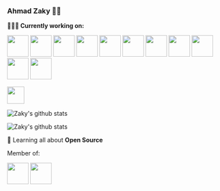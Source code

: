 ### Ahmad Zaky 👨‍💻

**👨🏻‍💻 Currently working on:** 

<code><a href="https://www.python.org/" target="_blank"><img height="50" src="https://www.vectorlogo.zone/logos/python/python-horizontal.svg"></a></code>
<code><a href="https://www.javascript.com/" target="_blank"><img height="50" src="https://www.vectorlogo.zone/logos/javascript/javascript-horizontal.svg"></a></code>
<code><a href="https://www.npmjs.com/" target="_blank"><img height="50" src="https://www.vectorlogo.zone/logos/npmjs/npmjs-ar21.svg"></a></code>
<code><a href="https://golang.org/" target="_blank"><img height="50" src="https://www.vectorlogo.zone/logos/golang/golang-horizontal.svg"></a></code>
<code><a href="https://microservices.io/" target="_blank"><img height="50" src="https://comunytek.com/wp-content/uploads/2017/03/Microservices.png"></a></code>
<code><a href="https://reactjs.org/" target="_blank"><img height="50" src="https://www.vectorlogo.zone/logos/reactjs/reactjs-ar21.svg"></a></code>
<code><a href="https://vuejs.org/" target="_blank"><img height="50" src="https://raw.githubusercontent.com/manuelbieh/logo-file-icons/master/icons/vue.svg"></a></code>
<code><a href="https://nuxtjs.org/" target="_blank"><img height="50" src="https://www.vectorlogo.zone/logos/nuxtjs/nuxtjs-ar21.svg"></a></code>
<code><a href="https://flutter.dev/" target="_blank"><img height="50" src="https://www.vectorlogo.zone/logos/flutterio/flutterio-ar21.svg"></a></code>
<code><a href="https://www.netlify.com/" target="_blank"><img height="50" src="https://www.vectorlogo.zone/logos/netlify/netlify-ar21.svg"></a></code>
<code><a href="https://firebase.google.com/" target="_blank"><img height="50" src="https://www.vectorlogo.zone/logos/firebase/firebase-ar21.svg"></a></code>

<code><a href="https://www.sanity.io/" target="_blank"><img height="40" src="https://camo.githubusercontent.com/ceaed7c95290e38540efdc37ee086cd7919b1bf8/68747470733a2f2f63646e2e73616e6974792e696f2f696d616765732f33646f383277686d2f6e6578742f353161663030373834633561646463663633616537663063343136373536616363613765363361632d3335337837312e7376673f773d31383026666d3d706e67266669743d6d6178"></a></code>


![Zaky's github stats](https://github-readme-stats.vercel.app/api?username=ahhzaky&show_icons=true&line_height=30)


![Zaky's github stats](https://github-readme-stats.vercel.app/api/top-langs/?username=ahhzaky&layout=compact&show_icons=true&line_height=30)


🌱 Learning all about **Open Source**

Member of:

<code><a href="https://buildwithangga.com/" target="_blank"><img height="50" src="https://www.buildwithangga.com/themes/front/images/logo-bwa.png"></a></code>
<code><a href="https://www.dqlab.id/" target="_blank"><img height="50" src="https://www.dqlab.id/files/dqlab/cache/6b8c33bdec694a9af1b696bef97d2d25_x_Thumbnail200.png"></a></code>
